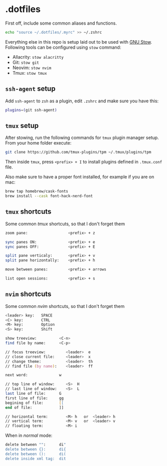 # .dotfiles

First off, include some common aliases and functions.

```zsh
echo "source ~/.dotfiles/.myrc" >> ~/.zshrc
```

Everything else in this repo is setup laid out to be used with [GNU Stow](https://www.gnu.org/software/stow/). Following tools can be configured using `stow` command:

- Allacrity: `stow alacritty`
- Git: `stow git`
- Neovim: `stow nvim`
- Tmux: `stow tmux`

## `ssh-agent` setup

Add `ssh-agent` to `zsh` as a plugin, edit `.zshrc` and make sure you have this:

```zsh
plugins=(git ssh-agent)
```

## `tmux` setup

After stowing, run the following commands for `tmux` plugin manager setup. From your home folder execute:

```zsh
git clone https://github.com/tmux-plugins/tpm ~/.tmux/plugins/tpm
```

Then inside `tmux`, press `<prefix> + I` to install plugins defined in `.tmux.conf` file.

Also make sure to have a proper font installed, for example if you are on mac:

```zsh
brew tap homebrew/cask-fonts
brew install --cask font-hack-nerd-font
```

## `tmux` shortcuts

Some common _tmux_ shortcuts, so that I don't forget them

```zsh
zoom pane:                  <prefix> + z

sync panes ON:              <prefix> + e
sync panes OFF:             <prefix> + E

split pane verticaly:       <prefix> + v
split pane horizontally:    <prefix> + h

move between panes:         <prefix> + arrows

list open sessions:         <prefix> + s
```

## `nvim` shortcuts

Some common _nvim_ shortcuts, so that I don't forget them

```zsh
<leader> key:   SPACE
<C> key:        CTRL
<M> key:        Option
<S> key:        Shift

show treeview:          <C-n>
find file by name:      <C-p>

// focus treeview:         <leader>  e
// close current file:     <leader>  x
// change theme:           <leader>  th
// find file (by name):    <leader>  ff

next word:              w

// top line of window:     <S>  H
// last line of window:    <S>  L
last line of file:      G
first line of file:     gg
begining of file:       [[
end of file:            ]]

// horizontal term:        <M> h   or  <leader> h
// vertical term:          <M> v   or  <leader> v
// floating term:          <M> i
```

When in _normal_ mode:

```zsh
delete between "":      di"
delete between {}:      di{
delete between ():      di(
delete inside xml tag:  dit
```
